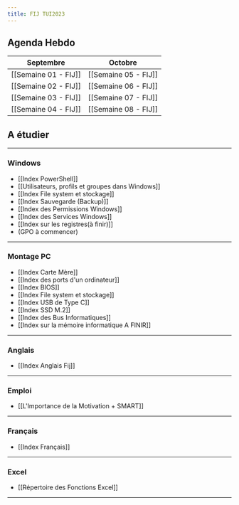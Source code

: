 ```yaml
---
title: FIJ TUI2023
---
```


## Agenda Hebdo


|Septembre|Octobre|
|---------|-------|
|[[Semaine 01 - FIJ]]|[[Semaine 05 - FIJ]]|
|[[Semaine 02 - FIJ]]|[[Semaine 06 - FIJ]]|
|[[Semaine 03 - FIJ]]|[[Semaine 07 - FIJ]]|
|[[Semaine 04 - FIJ]]|[[Semaine 08 - FIJ]]|

## A étudier 

---
### Windows
- [[Index PowerShell]]
- [[Utilisateurs, profils et groupes dans Windows]]
- [[Index File system et stockage]]
- [[Index Sauvegarde (Backup)]]
- [[Index des Permissions Windows]]
- [[Index des Services Windows]]
- [[Index sur les registres(à finir)]]
- (GPO à commencer)

---
### Montage PC
- [[Index Carte Mère]]
- [[Index des ports d'un ordinateur]]
- [[Index BIOS]]
- [[Index File system et stockage]]
- [[Index USB de Type C]]
- [[Index SSD M.2]]
- [[Index des Bus Informatiques]]
- [[Index sur la mémoire informatique A FINIR]]

---
### Anglais
- [[Index Anglais Fij]]

---
### Emploi
- [[L'Importance de la Motivation + SMART]]

---
### Français
- [[Index Français]]

---
### Excel
- [[Répertoire des Fonctions Excel]]

---
